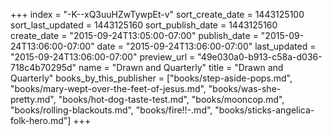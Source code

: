 +++
index = "-K--xQ3uuHZwTywpEt-v"
sort_create_date = 1443125100
sort_last_updated = 1443125160
sort_publish_date = 1443125160
create_date = "2015-09-24T13:05:00-07:00"
publish_date = "2015-09-24T13:06:00-07:00"
date = "2015-09-24T13:06:00-07:00"
last_updated = "2015-09-24T13:06:00-07:00"
preview_url = "49e030a0-b913-c58a-d036-718c4b70295d"
name = "Drawn and Quarterly"
title = "Drawn and Quarterly"
books_by_this_publisher = ["books/step-aside-pops.md", "books/mary-wept-over-the-feet-of-jesus.md", "books/was-she-pretty.md", "books/hot-dog-taste-test.md", "books/mooncop.md", "books/rolling-blackouts.md", "books/fire!!-.md", "books/sticks-angelica-folk-hero.md"]
+++
